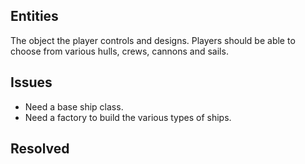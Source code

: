## Entities ##
The object the player controls and designs. Players should be able to choose from various hulls, crews, cannons and sails.
## Issues ##
- Need a base ship class.
- Need a factory to build the various types of ships.
## Resolved ##